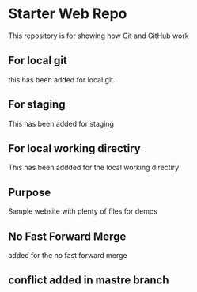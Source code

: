 # Starter Web Repo

This repository is for showing how Git and GitHub work

## For local git 

this has been added for local git.

## For staging 
 This has been added for staging 
 
## For local working directiry 

This has been addded for the local working directiry 
 
## Purpose

Sample website with plenty of files for demos

## No Fast Forward Merge

added for the no fast forward merge

## conflict added in mastre branch 
